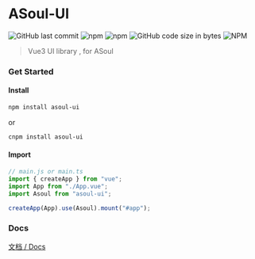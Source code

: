# ASoul-UI

![GitHub last commit](https://img.shields.io/github/last-commit/CALLMELARE/asoul-ui?style=flat-square)
![npm](https://img.shields.io/npm/v/asoul-ui?style=flat-square)
![npm](https://img.shields.io/npm/dm/asoul-ui?style=flat-square)
![GitHub code size in bytes](https://img.shields.io/github/languages/code-size/CALLMELARE/asoul-ui?style=flat-square)
![NPM](https://img.shields.io/npm/l/asoul-ui?style=flat-square)

> Vue3 UI library , for ASoul

### Get Started

#### Install

```bash
npm install asoul-ui
```

or

```bash
cnpm install asoul-ui
```

#### Import

```js
// main.js or main.ts
import { createApp } from "vue";
import App from "./App.vue";
import Asoul from "asoul-ui";

createApp(App).use(Asoul).mount("#app");
```

### Docs

[文档 / Docs](https://asoul.plus)
